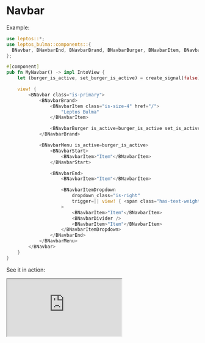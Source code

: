 # Navbar

Example:

```rust
use leptos::*;
use leptos_bulma::components::{
  BNavbar, BNavbarEnd, BNavbarBrand, BNavbarBurger, BNavbarItem, BNavbarMenu, BNavbarStart
};

#[component]
pub fn MyNavbar() -> impl IntoView {
    let (burger_is_active, set_burger_is_active) = create_signal(false);

    view! {
        <BNavbar class="is-primary">
            <BNavbarBrand>
                <BNavbarItem class="is-size-4" href="/">
                    "Leptos Bulma"
                </BNavbarItem>

                <BNavbarBurger is_active=burger_is_active set_is_active=set_burger_is_active />
            </BNavbarBrand>

            <BNavbarMenu is_active=burger_is_active>
                <BNavbarStart>
                    <BNavbarItem>"Item"</BNavbarItem>
                </BNavbarStart>

                <BNavbarEnd>
                    <BNavbarItem>"Item"</BNavbarItem>

                    <BNavbarItemDropdown
                        dropdown_class="is-right"
                        trigger=|| view! { <span class="has-text-weight-bold">"Dropdown item"</span> }
                    >
                        <BNavbarItem>"Item"</BNavbarItem>
                        <BNavbarDivider />
                        <BNavbarItem>"Item"</BNavbarItem>
                    </BNavbarItemDropdown>
                </BNavbarEnd>
            </BNavbarMenu>
        </BNavbar>
    }
}
```

See it in action:

<iframe src="https://codesandbox.io/p/devbox/leptos-bulma-components-2252hl?file=%2Fsrc%2Fmain.rs&embed=1"
     title="Leptos Bulma Navbar"
     sandbox="allow-forms allow-modals allow-popups allow-presentation allow-same-origin allow-scripts"
   ></iframe>
